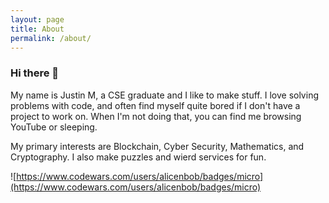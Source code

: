 ```yaml
---
layout: page
title: About
permalink: /about/
---
```


### Hi there 👋

My name is Justin M, a CSE graduate and I like to make stuff. 
I love solving problems with code, and often find myself quite bored if I don't have a project to work on. 
When I'm not doing that, you can find me browsing YouTube or sleeping.

My primary interests are Blockchain, Cyber Security, Mathematics, and Cryptography.
I also make puzzles and wierd services for fun.

![https://www.codewars.com/users/alicenbob/badges/micro](https://www.codewars.com/users/alicenbob/badges/micro)
